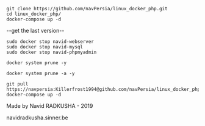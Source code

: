 ```shell
git clone https://github.com/navPersia/linux_docker_php.git
cd linux_docker_php/
docker-compose up -d
```
<P>--get the last version--</P>

```shell
sudo docker stop navid-webserver
sudo docker stop navid-mysql
sudo docker stop navid-phpmyadmin

docker system prune -y

docker system prune -a -y

git pull https://navpersia:Killerfrost1994@github.com/navPersia/linux_docker_php.git
docker-compose up -d
```

<P>Made by Navid RADKUSHA - 2019</P>
<P>navidradkusha.sinner.be</P>


